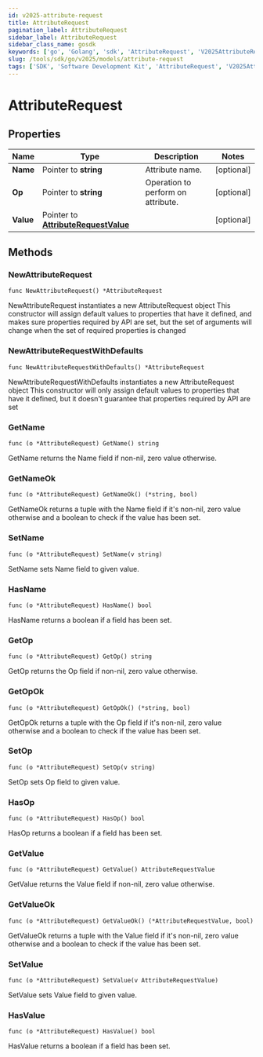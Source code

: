 ```yaml
---
id: v2025-attribute-request
title: AttributeRequest
pagination_label: AttributeRequest
sidebar_label: AttributeRequest
sidebar_class_name: gosdk
keywords: ['go', 'Golang', 'sdk', 'AttributeRequest', 'V2025AttributeRequest'] 
slug: /tools/sdk/go/v2025/models/attribute-request
tags: ['SDK', 'Software Development Kit', 'AttributeRequest', 'V2025AttributeRequest']
---
```


# AttributeRequest

## Properties

Name | Type | Description | Notes
------------ | ------------- | ------------- | -------------
**Name** | Pointer to **string** | Attribute name. | [optional] 
**Op** | Pointer to **string** | Operation to perform on attribute. | [optional] 
**Value** | Pointer to [**AttributeRequestValue**](attribute-request-value) |  | [optional] 

## Methods

### NewAttributeRequest

`func NewAttributeRequest() *AttributeRequest`

NewAttributeRequest instantiates a new AttributeRequest object
This constructor will assign default values to properties that have it defined,
and makes sure properties required by API are set, but the set of arguments
will change when the set of required properties is changed

### NewAttributeRequestWithDefaults

`func NewAttributeRequestWithDefaults() *AttributeRequest`

NewAttributeRequestWithDefaults instantiates a new AttributeRequest object
This constructor will only assign default values to properties that have it defined,
but it doesn't guarantee that properties required by API are set

### GetName

`func (o *AttributeRequest) GetName() string`

GetName returns the Name field if non-nil, zero value otherwise.

### GetNameOk

`func (o *AttributeRequest) GetNameOk() (*string, bool)`

GetNameOk returns a tuple with the Name field if it's non-nil, zero value otherwise
and a boolean to check if the value has been set.

### SetName

`func (o *AttributeRequest) SetName(v string)`

SetName sets Name field to given value.

### HasName

`func (o *AttributeRequest) HasName() bool`

HasName returns a boolean if a field has been set.

### GetOp

`func (o *AttributeRequest) GetOp() string`

GetOp returns the Op field if non-nil, zero value otherwise.

### GetOpOk

`func (o *AttributeRequest) GetOpOk() (*string, bool)`

GetOpOk returns a tuple with the Op field if it's non-nil, zero value otherwise
and a boolean to check if the value has been set.

### SetOp

`func (o *AttributeRequest) SetOp(v string)`

SetOp sets Op field to given value.

### HasOp

`func (o *AttributeRequest) HasOp() bool`

HasOp returns a boolean if a field has been set.

### GetValue

`func (o *AttributeRequest) GetValue() AttributeRequestValue`

GetValue returns the Value field if non-nil, zero value otherwise.

### GetValueOk

`func (o *AttributeRequest) GetValueOk() (*AttributeRequestValue, bool)`

GetValueOk returns a tuple with the Value field if it's non-nil, zero value otherwise
and a boolean to check if the value has been set.

### SetValue

`func (o *AttributeRequest) SetValue(v AttributeRequestValue)`

SetValue sets Value field to given value.

### HasValue

`func (o *AttributeRequest) HasValue() bool`

HasValue returns a boolean if a field has been set.


